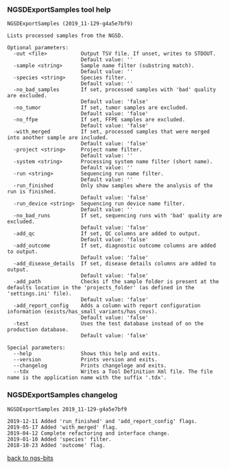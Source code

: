 ### NGSDExportSamples tool help
	NGSDExportSamples (2019_11-129-g4a5e7bf9)
	
	Lists processed samples from the NGSD.
	
	Optional parameters:
	  -out <file>           Output TSV file. If unset, writes to STDOUT.
	                        Default value: ''
	  -sample <string>      Sample name filter (substring match).
	                        Default value: ''
	  -species <string>     Species filter.
	                        Default value: ''
	  -no_bad_samples       If set, processed samples with 'bad' quality are excluded.
	                        Default value: 'false'
	  -no_tumor             If set, tumor samples are excluded.
	                        Default value: 'false'
	  -no_ffpe              If set, FFPE samples are excluded.
	                        Default value: 'false'
	  -with_merged          If set, processed samples that were merged into another sample are included.
	                        Default value: 'false'
	  -project <string>     Project name filter.
	                        Default value: ''
	  -system <string>      Processing system name filter (short name).
	                        Default value: ''
	  -run <string>         Sequencing run name filter.
	                        Default value: ''
	  -run_finished         Only show samples where the analysis of the run is finished.
	                        Default value: 'false'
	  -run_device <string>  Sequencing run device name filter.
	                        Default value: ''
	  -no_bad_runs          If set, sequencing runs with 'bad' quality are excluded.
	                        Default value: 'false'
	  -add_qc               If set, QC columns are added to output.
	                        Default value: 'false'
	  -add_outcome          If set, diagnostic outcome columns are added to output.
	                        Default value: 'false'
	  -add_disease_details  If set, disease details columns are added to output.
	                        Default value: 'false'
	  -add_path             Checks if the sample folder is present at the defaults location in the 'projects_folder' (as defined in the 'settings.ini' file).
	                        Default value: 'false'
	  -add_report_config    Adds a column with report configuration information (exists/has_small_variants/has_cnvs).
	                        Default value: 'false'
	  -test                 Uses the test database instead of on the production database.
	                        Default value: 'false'
	
	Special parameters:
	  --help                Shows this help and exits.
	  --version             Prints version and exits.
	  --changelog           Prints changeloge and exits.
	  --tdx                 Writes a Tool Definition Xml file. The file name is the application name with the suffix '.tdx'.
	
### NGSDExportSamples changelog
	NGSDExportSamples 2019_11-129-g4a5e7bf9
	
	2019-12-11 Added 'run_finished' and 'add_report_config' flags.
	2019-05-17 Added 'with_merged' flag.
	2019-04-12 Complete refactoring and interface change.
	2019-01-10 Added 'species' filter.
	2018-10-23 Added 'outcome' flag.
[back to ngs-bits](https://github.com/imgag/ngs-bits)